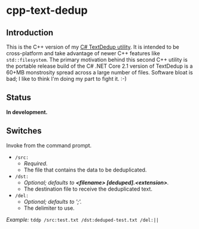 # cpp-text-dedup

## Introduction

This is the C++ version of my [C# TextDedup utility](https://github.com/yottaawesome/TextDedup). It is intended to be cross-platform and take advantage of newer C++ features like `std::filesystem`. The primary motivation behind this second C++ utility is the portable release build of the C# .NET Core 2.1 version of TextDedup is a 60+MB monstrosity spread across a large number of files. Software bloat is bad; I like to think I'm doing my part to fight it. :-)

## Status
__In development.__

## Switches
Invoke from the command prompt.

* `/src:` 
    * _Required._ 
    * The file that contains the data to be deduplicated.
* `/dst:`
    * _Optional; defaults to_ _**\<filename\> [deduped].\<extension\>**._ 
	* The destination file to receive the deduplicated text.
* `/del:`
    * _Optional; defaults to ';'._ 
	* The delimiter to use.
    

_Example:_ `tddp /src:test.txt /dst:deduped-test.txt /del:||` 
